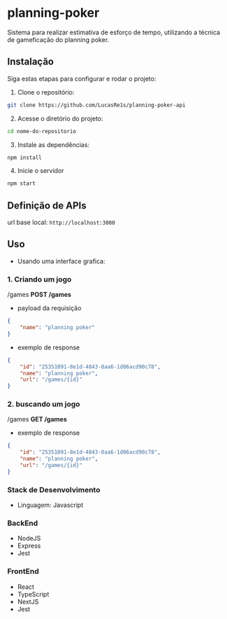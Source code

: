 # planning-poker
Sistema para realizar estimativa de esforço de tempo, utilizando a técnica de gameficação do planning poker.
## Instalação
Siga estas etapas para configurar e rodar o projeto:
1. Clone o repositório:
```bash
git clone https://github.com/LucasRe1s/planning-poker-api
```
2. Acesse o diretório do projeto:
```bash
cd nome-do-repositorio
```

3.  Instale as dependências:
```bash
npm install
```
4. Inicie o servidor
```bash
npm start
```


## Definição de APIs
url base local: `http://localhost:3000`

## Uso
- Usando uma interface grafica:

### 1. Criando um jogo
/games
**POST /games**
- payload da requisição
```json
{
    "name": "planning poker"
}
```

* exemplo de response
```json
{
    "id": "25351091-8e1d-4843-8aa6-1d06acd90c78",
    "name": "planning poker",
    "url": "/games/{id}"
}
```
### 2. buscando um jogo
/games
**GET /games**
- exemplo de response
```json
{
    "id": "25351091-8e1d-4843-8aa6-1d06acd90c78",
    "name": "planning poker",
    "url": "/games/{id}"
}
```

### Stack de Desenvolvimento
- Linguagem: Javascript

### BackEnd
- NodeJS
- Express
- Jest

### FrontEnd
- React
- TypeScript
- NextJS
- Jest